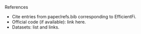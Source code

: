 References

- Cite entries from paper/refs.bib corresponding to EfficientFi.
- Official code (if available): link here.
- Datasets: list and links.
